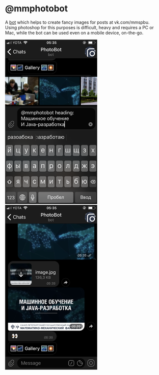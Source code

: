# @mmphotobot

A [bot](https://altt.me/mmphotobot) which helps to create fancy images for posts at vk.com/mmspbu. Using photoshop for this purposes is difficult, heavy and requires a PC or Mac, while the bot can be used even on a mobile device, on-the-go.

<img src="https://github.com/nikitafedorovv/mmphotobot/raw/master/images/readme/tg_inline.PNG" width="300">
<img src="https://github.com/nikitafedorovv/mmphotobot/raw/master/images/readme/tg_result.PNG" width="300">
